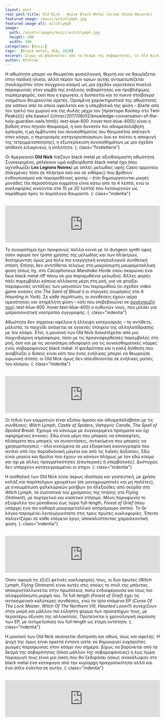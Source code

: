 ```yaml
---
layout: post
real-post-title: Old Nick - Naive Black Metal (Grime Stone Records)
featured-image: /music/witchlymph.jpg
featured-image-alt: witchlymph
image:
  path: /assets/images/music/witchlymph.jpg
  height: 200
  width: 200
categories: [music]
tags:  [black metal, USA, 2020]
excerpt: Δίχως να βαρύνονται από τα δεσμά της σοβαρότητας, οι Old Nick είναι μια όαση που θα ξεδιψάσει όσους ανακάλυψαν στο black metal ένα καταφύγιο από την κυρίαρχη πραγματικότητα αλλά και ένα όπλο ενάντια σε αυτήν.
author: Athotep
---
```


Η αθωότητα μπορεί να θεωρείται φυσιολογική, θεμιτή και να θαυμάζεται στην παιδική ηλικία, αλλά πέραν των ορίων αυτής αντιμετωπίζεται (τουλάχιστον στον σύγχρονο κόσμο) ως μια σχεδόν γκροτέσκα πινελιά παραφωνίας στον καμβά της ενήλικης σοβαρότητας και προβλέψιμης συμπεριφοράς, εκεί που η ειρωνεία, η δυσπιστία και το πυκνό στοίβαγμα νοημάτων θεωρούνται αρετές. Ορισμένα χαρακτηριστικά της αθωότητας (σε κάποια από τα οποία οφείλεται και η υπερβατική της φύση – βλέπε από τον τρελό του χωριού και της Αυλής μέχρι τον [πράκτορα Κούπερ στο Twin Peaks]({{ site.baseurl }}/misc/2017/08/02/knowledge-conversation-of-the-holy-guardian-owls.html){:.text-blue-600 .hover:text-blue-400}) είναι η βύθιση στον πηγαίο θαυμασμό, η όσο δυνατόν πιο αδιαμεσολάβητη εμπειρία, η μη άμβλυνση του συναισθήματος του θαυμαστού απέναντι στον κόσμο, ο περιορισμός κατηγοριοποίησεων (και εκ τούτου η αποφυγή της τετριμμενοποίησης), η εξωτερίκευση συναισθημάτων με μια σχεδόν απίθανη ειλικρίνεια, η απλότητα.
{: class="firstletteris"}

Οι Αμερικανοί **Old Nick** παίζουν black metal με αξιοθαύμαστη αθωότητα. Συγκεκριμένα, μπλέκουν ωμό καβουρδιστό black metal ήχο (που αχνοθυμίζει **Les Legions Noires**) με απλές μελωδίες υφής Casio αρμονίου (παιγμένες τόσο σε πλήκτρα όσο και σε κιθάρες) που βρίθουν ενθουσιασμού και παραμυθένιας φύσης – έτσι δημιουργούνται μικρές μονάδες (τα περισσότερα κομμάτια είναι κάτω από τα 4 λεπτά, ενώ οι κυκλοφορίες κινούνται στα 15 με 20 λεπτά) που λειτουργούν ως παράθυρα προς το παράλογα θαυμαστό.
{: class="indentia"}  
<br>
<iframe style="border: 0; width: 100%; height: 120px;" src="https://bandcamp.com/EmbeddedPlayer/album=1280023250/size=large/bgcol=ffffff/linkcol=0687f5/tracklist=false/artwork=small/transparent=true/" seamless><a href="http://grimestone.bandcamp.com/album/old-nick-flying-ointment">Old Nick - Flying Ointment by Old Nick</a></iframe>
<br>

Το συγκρότημα έχει προφανώς πολλά κοινά με το dungeon synth ύφος όσον αφορά τον τρόπο χρήσης της μελωδίας και των πλήκτρων, διατηρώντας όμως μια πολύ πιο ενεργητική κινησιολογικά συνθετική στάση. Επίσης δεν αντιτίθεται τελείως στη μακρόσυρτη μαυρομεταλλική φύση (όπως πχ. στο *Cacophonous Mandrake Horde* όπου σκαρώνει ένα faux black metal riff πάνω σε μια παραμυθένια μελωδία). Άλλες φορές πάλι παρεμβάλει κάποια αλλόκοτα μέρη στη ροή, για να φτιάξει παραφωνίες αντάξιες των μαγισσών του παραμυθιού (οι σχεδόν video game ανάσες στο *The Saint of Blood* ή οι στριγκές αιωρήσεις στο *A Haunting in York*). Σε κάθε περίπτωση, οι συνθέσεις έχουν αέρα αμεσότητας και ατημέλητη φύση – κάτι που επιβεβαιώνει σε [συνέντευξή του](http://thecallofthenight.com/oldnick){:.text-blue-600 .hover:text-blue-400} ο ευθυνών νους, που μιλάει για ιμπρεσιονιστική νοοτροπία συγγραφής.
{: class="indentia"}

Αθωότητα δεν σημαίνει αφέλεια ή έλλειψη κατεργαριάς – το αντίθετο, μάλιστα, το παιχνίδι ανάγεται σε εγγενές στοιχείο της αλληλεπίδρασης με τον κόσμο. Έτσι, η μουσική των Old Nick διακατέχεται από μια παιχνιδιάρικη ατμόσφαιρα, τόσο με τις προαναφερθείσες παρεμβολές στη ροή, όσο και με τις γενικότερη αδιαφορία για τις συναισθηματικές νόρμες ενός σοβαροφανούς black metal. Η φαιδρότητα και η καλή διάθεση που αναβλύζει ο δίσκος είναι κάτι που ένας ενήλικας μπορεί να θεωρούσε ειρωνική στάση· οι Old Nick όμως δεν απευθύνονται σε ενήλικες ματιές του κόσμου.
{: class="indentia"}  
<br>
<iframe style="border: 0; width: 100%; height: 120px;" src="https://bandcamp.com/EmbeddedPlayer/album=2623480836/size=large/bgcol=ffffff/linkcol=0687f5/tracklist=false/artwork=small/transparent=true/" seamless><a href="http://grimestone.bandcamp.com/album/old-nick-haunted-loom">Old Nick - Haunted Loom!! by Old Nick</a></iframe>

Οι τίτλοι των κομματιών είναι εξίσου άμεσοι και αδιαμεσολάβητοι με τις συνθέσεις: *Witch Lymph*, *Castle of Spiders*, *Vampyric Candle*, *The Spell of Spoiled Bread*. Έχουμε να κάνουμε με συγκεκριμένα πράγματα και όχι αφηρημένες έννοιες. Εδώ είναι μέρη που μπορείς να επισκεφτείς, πλάσματα που μπορείς να συναντήσεις, αντικείμενα που μπορείς να χρησιμοποιήσεις – όλα κινούμενα σε μια εξαιρετική εικονογραφία που αντλεί από την παραδοσιακή μαγεία και από τις λαϊκές δοξασίες. Εδώ είναι μαγεία και θρύλοι που έχουν να κάνουν πλήρως με τον εδώ κόσμο και όχι με άλλες πραγματικότητες (εσωτερικές ή υπερβατικές). Δυστυχώς δεν υπάρχουν καταγεγραμμένοι οι στίχοι.
{: class="indentia"}

Η αισθητική των Old Nick είναι άκρως ιδιαίτερη και γοητευτική, με χρήση κολάζ και παράτολμων χρωμάτων (σε μονοχρωματικές και μη παλέτες), με ενσωμάτωση φολκλορικών μοτίβων (οι πλεξούδες από σκόρδα στο *Witch Lymph*, τα συστατικά του χρίσματος της πτήσης στο *Flying Ointment*), με πορτρετικό και κασετικό στήσιμο. Μόνη παραφωνία το εξώφυλλο του μοναδικού έως τώρα full-length, *Forest of Grief* όπου υπάρχει ένα πιο καθαρά μαυρομεταλλικό ασπρόμαυρο σκίτσο. Το δε λόγκο παραμένει λειτουργικότατο στις τρεις πρώτες κυκλοφορίες. Έπειτα παλαντζάρει σε κάθε επόμενο έργο, αποκαλύπτοντας χαμαιλεοντική φύση.
{: class="indentia"}  
<br>
<iframe style="border: 0; width: 100%; height: 120px;" src="https://bandcamp.com/EmbeddedPlayer/album=2378930177/size=large/bgcol=ffffff/linkcol=0687f5/tracklist=false/artwork=small/transparent=true/" seamless><a href="http://grimestone.bandcamp.com/album/old-nick-curse-of-the-lock-master">Old Nick - Curse Of The Lock Master by Old Nick</a></iframe>

Όσον αφορά τις έξι(!) φετινές κυκλοφορίες τους, οι δυο πρώτες (*Witch Lymph*, *Flying Ointment*) είναι αυτές στις οποίες το στυλ της μπάντας αποκρυσταλλώνεται στην πρωτόλεια, πολύ ενδιαφέρουσα και ίσως πιο αλαφροΐσκιωτη μορφή του. Το full-length (*Forest of Grief*) έχει τις αντικειμενικά καλύτερες συνθέσεις, ενώ τα τρία επόμενα EP (*Curse Of The Lock Master*, *Witch Of The Northern Vill*, *Haunted Loom​!​!*) συνεχίζουν στην μικρή και μάλλον πιο εύληπτη φόρμα των προκατόχων τους, με περαιτέρω όξυνση της αλλοκοτιάς. Προτείνεται η χρονολογική ακρόαση των EP, με αντιμετώπιση του full-length ως έτερη οντότητα.
{: class="indentia"}

Η μουσική των Old Nick ακούγεται ιδιότροπη και αθώα, ίσως και αφελής. Η ψυχή της όμως είναι αρκετά έντονη ώστε να δημιουργεί ευχάριστες ρωγμές παραφωνίας στον κόσμο του σήμερα. Δίχως να βαρύνεται από τα δεσμά της σοβαρότητας (πόσο μάλλον της σοβαροφάνειας) η έως τώρα παραγωγή τους είναι μια όαση που θα ξεδιψάσει όσους ανακάλυψαν στο black metal ένα καταφύγιο από την κυρίαρχη πραγματικότητα αλλά και ένα όπλο ενάντια σε αυτήν.
{: class="indentia"}  
<br>

<iframe style="border: 0; width: 100%; height: 120px;" src="https://bandcamp.com/EmbeddedPlayer/album=550458824/size=large/bgcol=ffffff/linkcol=0687f5/tracklist=false/artwork=small/transparent=true/" seamless><a href="http://grimestone.bandcamp.com/album/old-nick-forest-of-grief">Old Nick - Forest of Grief by Old Nick</a></iframe>